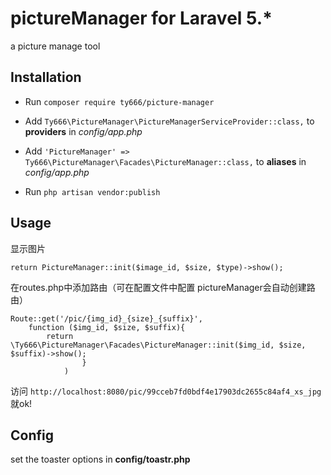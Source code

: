 # pictureManager for Laravel 5.*
a picture manage tool


## Installation

- Run `composer require ty666/picture-manager`


- Add `Ty666\PictureManager\PictureManagerServiceProvider::class,` to  **providers** in *config/app.php*
- Add `'PictureManager' => Ty666\PictureManager\Facades\PictureManager::class,` to **aliases** in *config/app.php*
- Run `php artisan vendor:publish`



## Usage

显示图片
``` 
return PictureManager::init($image_id, $size, $type)->show();
```
在routes.php中添加路由（可在配置文件中配置 pictureManager会自动创建路由）
``` 
Route::get('/pic/{img_id}_{size}_{suffix}', 
    function ($img_id, $size, $suffix){
        return \Ty666\PictureManager\Facades\PictureManager::init($img_id, $size, $suffix)->show();
                }
            )
```
访问 `http://localhost:8080/pic/99cceb7fd0bdf4e17903dc2655c84af4_xs_jpg` 就ok!

## Config

set the toaster options in **config/toastr.php** 